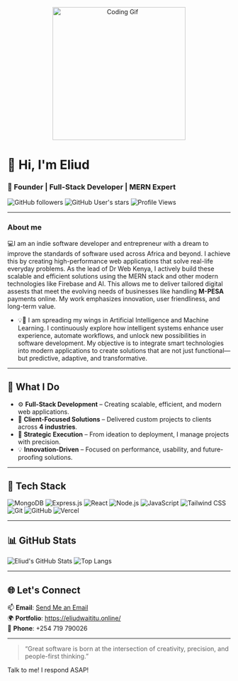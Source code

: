 <p align="center">
  <img src="https://media.giphy.com/media/iIqmM5tTjmpOB9mpbn/giphy.gif" alt="Coding Gif" width="300" />
</p>

# 👋 Hi, I'm Eliud 

### 💼 Founder | Full-Stack Developer | MERN Expert

![GitHub followers](https://img.shields.io/github/followers/Eliudgt3rs?style=social)
![GitHub User's stars](https://img.shields.io/github/stars/Eliudgt3rs?style=social)
![Profile Views](https://komarev.com/ghpvc/?username=Eliudgt3rs&style=flat&color=blue)

---

### About me

💻I am an indie software developer and entrepreneur with a dream to improve the standards of software used across Africa and beyond. I achieve this by creating high-performance web applications that solve real-life everyday problems. As the lead of Dr Web Kenya, I actively build these scalable and efficient solutions using the MERN stack and other modern technologies like Firebase and AI. This allows me to deliver tailored digital assests that meet the evolving needs of businesses like handling **M-PESA** payments online. My work emphasizes innovation, user friendliness, and long-term value.

- 💡🔬 I am spreading my wings in Artificial Intelligence and Machine Learning. I continuously explore how intelligent systems enhance user experience, automate workflows, and unlock new possibilities in software development. My objective is to integrate smart technologies into modern applications to create solutions that are not just functional—but predictive, adaptive, and transformative.


---

## 🚀 What I Do

- ⚙️ **Full-Stack Development** – Creating scalable, efficient, and modern web applications.
- 🤝 **Client-Focused Solutions** – Delivered custom projects to clients across **4 industries**.
- 🧠 **Strategic Execution** – From ideation to deployment, I manage projects with precision.
- 💡 **Innovation-Driven** – Focused on performance, usability, and future-proofing solutions.

---

## 🔧 Tech Stack

![MongoDB](https://img.shields.io/badge/-MongoDB-4EA94B?logo=mongodb&logoColor=white)
![Express.js](https://img.shields.io/badge/-Express.js-000000?logo=express&logoColor=white)
![React](https://img.shields.io/badge/-React-61DAFB?logo=react&logoColor=white)
![Node.js](https://img.shields.io/badge/-Node.js-339933?logo=node.js&logoColor=white)
![JavaScript](https://img.shields.io/badge/-JavaScript-F7DF1E?logo=javascript&logoColor=black)
![Tailwind CSS](https://img.shields.io/badge/-Tailwind%20CSS-38B2AC?logo=tailwind-css&logoColor=white)
![Git](https://img.shields.io/badge/-Git-F05032?logo=git&logoColor=white)
![GitHub](https://img.shields.io/badge/-GitHub-181717?logo=github&logoColor=white)
![Vercel](https://img.shields.io/badge/-Vercel-000000?logo=vercel&logoColor=white)


---

## 📊 GitHub Stats

![Eliud's GitHub Stats](https://github-readme-stats.vercel.app/api?username=Eliudgt3rs&show_icons=true&theme=radical)
![Top Langs](https://github-readme-stats.vercel.app/api/top-langs/?username=Eliudgt3rs&layout=compact&theme=radical)

---

## 🌐 Let's Connect

📫 **Email**: [Send Me an Email](mailto:drwebke25@gmail.com)  
🌍 **Portfolio**: https://eliudwaititu.online/  
📱 **Phone**: +254 719 790026


---

> “Great software is born at the intersection of creativity, precision, and people-first thinking.”

Talk to me! I respond ASAP! 

